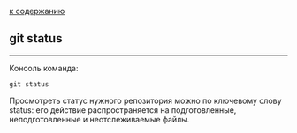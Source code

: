 [ к содержанию](./readme.md)

## git status
---

Консоль команда:
```bush-
git status
```


Просмотреть статус нужного репозитория можно по ключевому слову status: его действие распространяется на подготовленные, неподготовленные и неотслеживаемые файлы.

